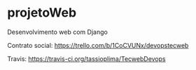 # projetoWeb
Desenvolvimento web com Django


Contrato social: https://trello.com/b/1CoCVUNx/devopstecweb

Travis: https://travis-ci.org/tassioplima/TecwebDevops

